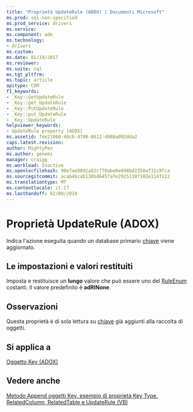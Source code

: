```yaml
---
title: "Proprietà UpdateRule (ADOX) | Documenti Microsoft"
ms.prod: sql-non-specified
ms.prod_service: drivers
ms.service: 
ms.component: ado
ms.technology:
- drivers
ms.custom: 
ms.date: 01/19/2017
ms.reviewer: 
ms.suite: sql
ms.tgt_pltfrm: 
ms.topic: article
apitype: COM
f1_keywords:
- _Key::GetUpdateRule
- _Key::get_UpdateRule
- _Key::PutUpdateRule
- _Key::put_UpdateRule
- _Key::UpdateRule
helpviewer_keywords:
- UpdateRule property [ADOX]
ms.assetid: f4e21060-40cb-4790-8611-4086a092dda2
caps.latest.revision: 
author: MightyPen
ms.author: genemi
manager: craigg
ms.workload: Inactive
ms.openlocfilehash: 90e7ae8092a82c778abe0e698bd2350af31c9fca
ms.sourcegitcommit: acab4bcab1385d645fafe2925130f102e114f122
ms.translationtype: MT
ms.contentlocale: it-IT
ms.lasthandoff: 02/09/2018
---
```

# <a name="updaterule-property-adox"></a>Proprietà UpdateRule (ADOX)
Indica l'azione eseguita quando un database primario [chiave](../../../ado/reference/adox-api/key-object-adox.md) viene aggiornato.  
  
## <a name="settings-and-return-values"></a>Le impostazioni e valori restituiti  
 Imposta e restituisce un **lungo** valore che può essere uno del [RuleEnum](../../../ado/reference/adox-api/ruleenum.md) costanti. Il valore predefinito è **adRINone**.  
  
## <a name="remarks"></a>Osservazioni  
 Questa proprietà è di sola lettura su [chiave](../../../ado/reference/adox-api/key-object-adox.md) già aggiunti alla raccolta di oggetti.  
  
## <a name="applies-to"></a>Si applica a  
 [Oggetto Key (ADOX)](../../../ado/reference/adox-api/key-object-adox.md)  
  
## <a name="see-also"></a>Vedere anche  
 [Metodo Append oggetti Key, esempio di proprietà Key Type, RelatedColumn, RelatedTable e UpdateRule (VB)](../../../ado/reference/adox-api/keys-append-method-key-type-relatedcolumn-relatedtable-example-vb.md)
